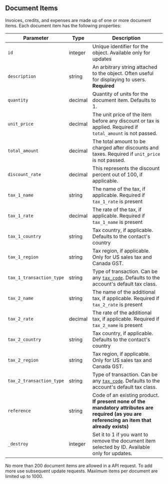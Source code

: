 ## Document Items

Invoices, credits, and expenses are made up of one or more document items. Each document item has the following properties:

Parameter                 | Type      | Description
--------------------------|-----------|--------------------------------------------------------------------------------
`id`                      | integer   | Unique identifier for the object. Available only for updates
`description`             | string    | An arbitrary string attached to the object. Often useful for displaying to users. **Required**
`quantity`                | decimal   | Quantity of units for the document item. Defaults to 1.
`unit_price`              | decimal   | The unit price of the item before any discount or tax is applied. Required if `total_amount` is not passed.
`total_amount`            | decimal   | The total amount to be charged after discounts and taxes. Required if `unit_price` is not passed.
`discount_rate`           | decimal   | This represents the discount percent out of 100, if applicable.
`tax_1_name`              | string    | The name of the tax, if applicable. Required if `tax_1_rate` is present
`tax_1_rate`              | decimal   | The rate of the tax, if applicable. Required if `tax_1_name` is present
`tax_1_country`           | string    | Tax country, if applicable. Defaults to the contact's country
`tax_1_region`            | string    | Tax region, if applicable. Only for US sales tax and Canada GST.
`tax_1_transaction_type`  | string    | Type of transaction. Can be any [`tax_code`](#list-all-tax-codes). Defaults to the account's default tax class.
`tax_2_name`              | string    | The name of the additional tax, if applicable. Required if `tax_2_rate` is present
`tax_2_rate`              | decimal   | The rate of the additional tax, if applicable. Required if `tax_2_name` is present
`tax_2_country`           | string    | Tax country, if applicable. Defaults to the contact's country
`tax_2_region`            | string    | Tax region, if applicable. Only for US sales tax and Canada GST.
`tax_2_transaction_type`  | string    | Type of transaction. Can be any [`tax_code`](#list-all-tax-codes). Defaults to the account's default tax class.
`reference`               | string    | Code of an existing product. **If present none of the mandatory attributes are required (as you are referencing an item that already exists)**
`_destroy`                | integer   | Set it to 1 if you want to remove the document item selected by ID. Available only for updates.

<aside class="notice">
  No more than 200 document items are allowed in a API request. To add more use subsequent update requests. Maximum items per document are limited up to 1000.
</aside>